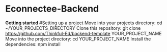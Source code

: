 # Econnectee-Backend
**Getting started**
#Setting up a project
Move into your projects directory: cd ~/YOUR_PROJECTS_DIRECTORY
Clone this repository: git clone https://github.com/Thinkful-Ed/backend-template YOUR_PROJECT_NAME
Move into the project directory: cd YOUR_PROJECT_NAME
Install the dependencies: npm install
